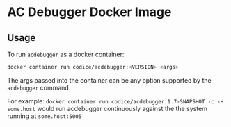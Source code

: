 # AC Debugger Docker Image

## Usage

To run `acdebugger` as a docker container:

```bash
docker container run codice/acdebugger:<VERSION> <args>
```

The args passed into the container can be any option supported by the `acdebugger` command

For example: `docker container run codice/acdebugger:1.7-SNAPSHOT -c -H some.host` would run acdebugger continuously against the the system running at `some.host:5005`